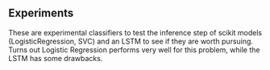 ## Experiments

These are experimental classifiers to test the inference step of scikit models
(LogisticRegression, SVC) and an LSTM to see if they are worth pursuing. Turns
out Logistic Regression performs very well for this problem, while the LSTM has
some drawbacks.